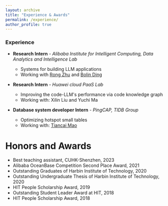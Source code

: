 ```yaml
---
layout: archive
title: "Experience & Awards"
permalink: /experience/
author_profile: true
---
```




### Experience



* **Research Intern** - *Alibaba Institute for Intelligent Computing, Data Analytics and Intelligence Lab*
  * Systems for building LLM applications
  * Working with [Rong Zhu](https://redgitcard.github.io/redgitcard/) and [Bolin Ding](https://bolinding.github.io/index.html)

* **Research Intern** - *Huawei cloud PaaS Lab*
  * Improving the code-LLM's performance via code knowledge graph
  * Working with: Xilin Liu and Yuchi Ma

* **Database system developer Intern** - *PingCAP, TIDB Group*
  * Optimizing hotspot small tables
  * Working with: [Tiancai Mao](https://github.com/tiancaiamao)


Honors and Awards
======

- Best teaching assistant, CUHK-Shenzhen, 2023
- Alibaba OceanBase Competition Second Place Award, 2021
- Outstanding Graduates of Harbin Institute of Technology, 2020
- Outstanding Undergraduate Thesis of Harbin Institute of Technology, 2020
- HIT People Scholarship Award, 2019
- Outstanding Student Leader Award at HIT, 2018
- HIT People Scholarship Award, 2018